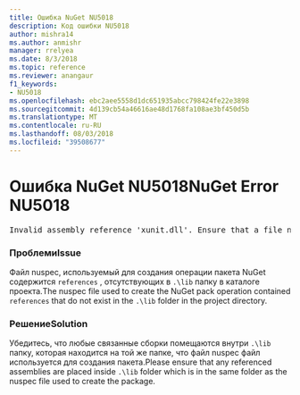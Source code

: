 ```yaml
---
title: Ошибка NuGet NU5018
description: Код ошибки NU5018
author: mishra14
ms.author: anmishr
manager: rrelyea
ms.date: 8/3/2018
ms.topic: reference
ms.reviewer: anangaur
f1_keywords:
- NU5018
ms.openlocfilehash: ebc2aee5558d1dc651935abcc798424fe22e3898
ms.sourcegitcommit: 4d139cb54a46616ae48d1768fa108ae3bf450d5b
ms.translationtype: MT
ms.contentlocale: ru-RU
ms.lasthandoff: 08/03/2018
ms.locfileid: "39508677"
---
```

# <a name="nuget-error-nu5018"></a><span data-ttu-id="459b1-103">Ошибка NuGet NU5018</span><span class="sxs-lookup"><span data-stu-id="459b1-103">NuGet Error NU5018</span></span>
<pre>Invalid assembly reference 'xunit.dll'. Ensure that a file named 'xunit.dll' exists in the lib directory.</pre>

### <a name="issue"></a><span data-ttu-id="459b1-104">Проблеми</span><span class="sxs-lookup"><span data-stu-id="459b1-104">Issue</span></span>

<span data-ttu-id="459b1-105">Файл nuspec, используемый для создания операции пакета NuGet содержится `references` , отсутствующих в `.\lib` папку в каталоге проекта.</span><span class="sxs-lookup"><span data-stu-id="459b1-105">The nuspec file used to create the NuGet pack operation contained `references` that do not exist in the `.\lib` folder in the project directory.</span></span>


### <a name="solution"></a><span data-ttu-id="459b1-106">Решение</span><span class="sxs-lookup"><span data-stu-id="459b1-106">Solution</span></span>

<span data-ttu-id="459b1-107">Убедитесь, что любые связанные сборки помещаются внутри `.\lib` папку, которая находится на той же папке, что файл nuspec файл используется для создания пакета.</span><span class="sxs-lookup"><span data-stu-id="459b1-107">Please ensure that any referenced assemblies are placed inside `.\lib` folder which is in the same folder as the nuspec file used to create the package.</span></span>

